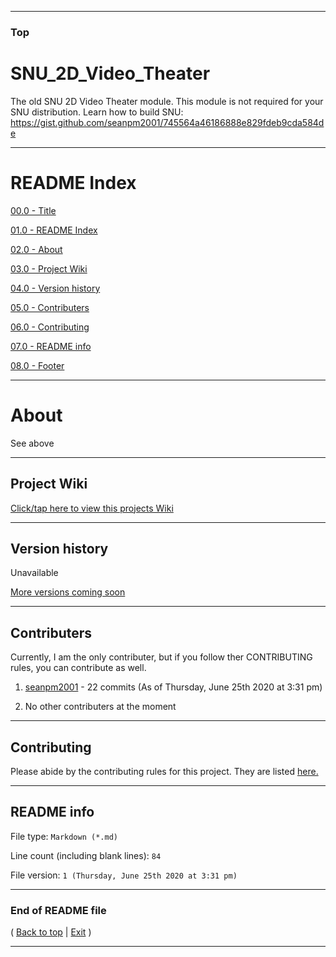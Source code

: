 
***

### Top

# SNU_2D_Video_Theater
The old SNU 2D Video Theater module. This module is not required for your SNU distribution. Learn how to build SNU: https://gist.github.com/seanpm2001/745564a46186888e829fdeb9cda584de

***

# README Index

[00.0 - Title](#SNU_2D_Video_Theater)

[01.0 - README Index](#README-Index)

[02.0 - About](#About)

[03.0 - Project Wiki](#Project-Wiki)

[04.0 - Version history](#Version-history)

[05.0 - Contributers](#Contributers)

[06.0 - Contributing](#Contributing)

[07.0 - README info](#README-info)

[08.0 - Footer](#End-of-README-file)

***

# About

See above

***

## Project Wiki

[Click/tap here to view this projects Wiki](https://github.com/seanpm2001/SNU_2D_Video_Theater/Wiki/)

***

## Version history

Unavailable

[More versions coming soon](https://www.example.com/)

***

## Contributers

Currently, I am the only contributer, but if you follow ther CONTRIBUTING rules, you can contribute as well.

1. [seanpm2001](https://github.com/seanpm2001/) - 22 commits (As of Thursday, June 25th 2020 at 3:31 pm)

2. No other contributers at the moment

***

## Contributing

Please abide by the contributing rules for this project. They are listed [here.](https://github.com/seanpm2001/SNU_2D_Video_Theater/blob/master/CONTRIBUTING.md)

***

## README info

File type: `Markdown (*.md)`

Line count (including blank lines): `84`

File version: `1 (Thursday, June 25th 2020 at 3:31 pm)`

***

### End of README file

( [Back to top](#Top) | [Exit](https://github.com) )

***

